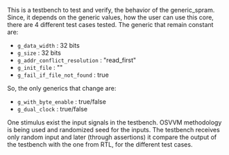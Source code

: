 This is a testbench to test and verify, the behavior of the generic_spram. Since, it depends on the generic values, how the user can use this core, there are 4 different test cases tested. The generic that remain constant are:
  - `g_data_width`               : 32 bits
  - `g_size`                     : 32 bits
  - `g_addr_conflict_resolution` : "read_first"
  - `g_init_file`                : ""
  - `g_fail_if_file_not_found`   : true

So, the only generics that change are: 
  - `g_with_byte_enable`  : true/false
  - `g_dual_clock`        : true/false

One stimulus exist the input signals in the testbench. OSVVM methodology is being used and randomized seed for the inputs. The testbench receives only random input and later (through assertions) it compare the output of the testbench with the one from RTL, for the different test cases.

